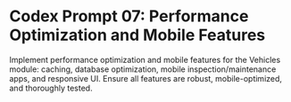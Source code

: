 # Codex Prompt 07: Performance Optimization and Mobile Features

Implement performance optimization and mobile features for the Vehicles module: caching, database optimization, mobile inspection/maintenance apps, and responsive UI. Ensure all features are robust, mobile-optimized, and thoroughly tested.